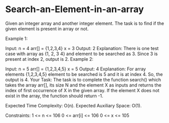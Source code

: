# Search-an-Element-in-an-array

Given an integer array and another integer element. The task is to find if the given element is present in array or not.

Example 1:

Input:
n = 4
arr[] = {1,2,3,4}
x = 3
Output: 2
Explanation: There is one test case 
with array as {1, 2, 3 4} and element 
to be searched as 3.  Since 3 is 
present at index 2, output is 2.
Example 2:

Input:
n = 5
arr[] = {1,2,3,4,5}
x = 5
Output: 4
Explanation: For array elements 
{1,2,3,4,5} element to be searched 
is 5 and it is at index 4. So, the 
output is 4.
Your Task:
The task is to complete the function search() which takes the array arr[], its size N and the element X as inputs and returns the index of first occurrence of X in the given array. If the element X does not exist in the array, the function should return -1.

Expected Time Complexity: O(n).
Expected Auxiliary Space: O(1). 

Constraints:
1 <= n <= 106
0 <= arr[i] <= 106
0 <= x <= 105
